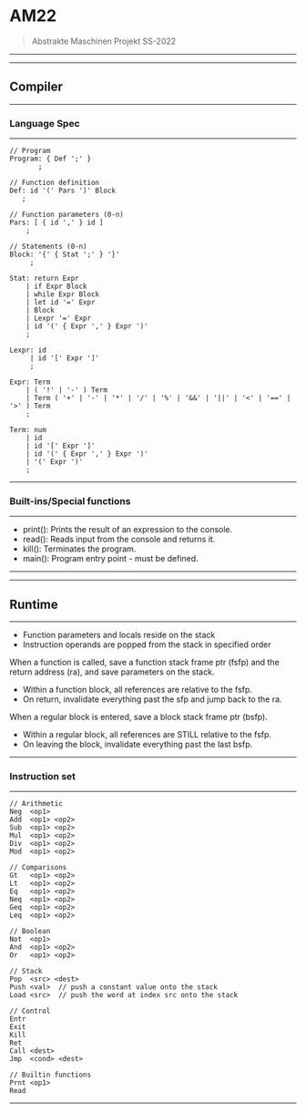 # AM22

> Abstrakte Maschinen Projekt SS-2022

-----------
-----------
## Compiler
-----------

### Language Spec
-----------------

    // Program
    Program: { Def ';' }
           ;

    // Function definition
    Def: id '(' Pars ')' Block
       ;

    // Function parameters (0-n)
    Pars: [ { id ',' } id ]
        ;

    // Statements (0-n)
    Block: '{' { Stat ';' } '}'
         ;

    Stat: return Expr
        | if Expr Block
        | while Expr Block
        | let id '=' Expr
        | Block
        | Lexpr '=' Expr
        | id '(' { Expr ',' } Expr ')'
        ;

    Lexpr: id
         | id '[' Expr ']'
         ;

    Expr: Term
        | ( '!' | '-' ) Term
        | Term ( '+' | '-' | '*' | '/' | '%' | '&&' | '||' | '<' | '==' | '>' ) Term
        ;
    
    Term: num
        | id
        | id '[' Expr ']' 
        | id '(' { Expr ',' } Expr ')'
        | '(' Expr ')'
        ;

---------------------------
### Built-ins/Special functions
---------------------------

- print(): Prints the result of an expression to the console.
- read(): Reads input from the console and returns it.
- kill(): Terminates the program.
- main(): Program entry point - must be defined.

----------
----------
## Runtime
----------

- Function parameters and locals reside on the stack
- Instruction operands are popped from the stack in specified order

When a function is called, save a function stack frame ptr (fsfp) and the return address (ra), and save parameters on the stack.
- Within a function block, all references are relative to the fsfp.
- On return, invalidate everything past the sfp and jump back to the ra.

When a regular block is entered, save a block stack frame ptr (bsfp).
- Within a regular block, all references are STILL relative to the fsfp.
- On leaving the block, invalidate everything past the last bsfp.

-------------------
### Instruction set
-------------------

    // Arithmetic
    Neg  <op1>
    Add  <op1> <op2>
    Sub  <op1> <op2>
    Mul  <op1> <op2>
    Div  <op1> <op2>
    Mod  <op1> <op2>

    // Comparisons
    Gt   <op1> <op2>
    Lt   <op1> <op2>
    Eq   <op1> <op2>
    Neq  <op1> <op2>
    Geq  <op1> <op2>
    Leq  <op1> <op2>

    // Boolean
    Not  <op1>
    And  <op1> <op2>
    Or   <op1> <op2>

    // Stack
    Pop  <src> <dest>
    Push <val>  // push a constant value onto the stack
    Load <src>  // push the word at index src onto the stack

    // Control
    Entr
    Exit
    Kill
    Ret
    Call <dest>
    Jmp  <cond> <dest>

    // Builtin functions
    Prnt <op1>
    Read

-------------------

